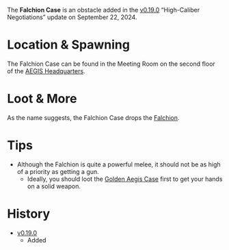 The **Falchion Case** is an obstacle added in the [v0.19.0](https://github.com/HasangerGames/suroi/releases/tag/v0.19.0) “High-Caliber Negotiations” update on September 22, 2024. 

# Location & Spawning  

The Falchion Case can be found in the Meeting Room on the second floor of the [AEGIS Headquarters](/buildings/headquarters). 

# Loot & More  

As the name suggests, the Falchion Case drops the [Falchion](/weapons/melee/falchion).

# Tips  

- Although the Falchion is quite a powerful melee, it should not be as high of a priority as getting a gun.   
  - Ideally, you should loot the [Golden Aegis Case](/obstacles/aegis_golden_case) first to get your hands on a solid weapon.

# History  

- [v0.19.0](https://github.com/HasangerGames/suroi/releases/tag/v0.19.0)  
  - Added  
